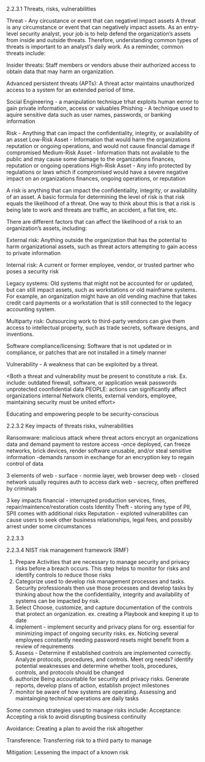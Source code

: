 2.2.3.1 Threats, risks, vulnerabilities

Threat - Any circustance or event that can negativel impact assets
A threat is any circumstance or event that can negatively impact assets. As an entry-level security analyst, your job is to help defend the organization’s assets from inside and outside threats. Therefore, understanding common types of threats is important to an analyst’s daily work. As a reminder, common threats include:

Insider threats: Staff members or vendors abuse their authorized access to obtain data that may harm an organization.

Advanced persistent threats (APTs): A threat actor maintains unauthorized access to a system for an extended period of time.

Social Engineering - a manipulation technique trhat exploits human eerror to gain private information, access or valuables
Phishing - A technique used to aquire sensitive data such as user names, passwords, or banking information

Risk - Anything that can impact the confidentiality, integrity, or availability of an asset
Low-Risk Asset - Information that would harm the organizations reputation or ongoing operations, and would not cause financial damage if compromised
Medium-Risk Asset - Information thats not available to the public and may cause some damage to the organizations finances, reputation or ongoing operations
High-Risk Asset - Any info protected by regulations or laws which if compromised would have a severe negative impact on an organizations finances, ongoing operations, or 
reputation

A risk is anything that can impact the confidentiality, integrity, or availability of an asset. A basic formula for determining the level of risk is that risk equals the likelihood of a threat. One way to think about this is that a risk is being late to work and threats are traffic, an accident, a flat tire, etc. 

There are different factors that can affect the likelihood of a risk to an organization’s assets, including:

External risk: Anything outside the organization that has the potential to harm organizational assets, such as threat actors attempting to gain access to private information

Internal risk: A current or former employee, vendor, or trusted partner who poses a security risk

Legacy systems: Old systems that might not be accounted for or updated, but can still impact assets, such as workstations or old mainframe systems. For example, an organization might have an old vending machine that takes credit card payments or a workstation that is still connected to the legacy accounting system.

Multiparty risk: Outsourcing work to third-party vendors can give them access to intellectual property, such as trade secrets, software designs, and inventions.

Software compliance/licensing: Software that is not updated or in compliance, or patches that are not installed in a timely manner



Vulnerability - A weakness that can be exploited by a threat.

<Both a threat and vulnerability must be present to constitute a risk.
    Ex. include:    outdated firewall, software, or application
                    weak passwords
                    unprotected coonfidential data
                    PEOPLE: actions can significantly affect organizations internal Network
                        clients, external vendors, employee, maintaining security must be united effort>

Educating and empowering people to be security-conscious

2.2.3.2 Key impacts of threats risks, vulnerabilities

Ransomware: malicious attack where threat actors encrypt an organizations data and demand payment to restore access
    -once deployed, can freeze networks, brick devices, render software unusable, and/or steal sensitive information
    -demands ransom in exchange for an encryption key to regain control of data

3 elements of web -
surface - normie layer, web browser
deep web - closed network usually requires auth to access
dark web - secrecy, often preffered by criminals

3 key impacts
financial - interrupted production services, fines, repair/maintence/restoration costs
Identity Theft - storing any type of PII, SPII comes with additional risks
Reputation - exploted vulnerabilites can cause users to seek other business relationships, legal fees, and possibly arrest under some circumstances


2.2.3.3

2.2.3.4
NIST risk management framework (RMF)
1. Prepare
    Activities that are necessary to manage security and privacy risks before a breach occurs. This step helps to monitor for risks and identify controls to reduce those risks
2. Categorize
    used to develop risk management processes and tasks. Security professionals then use those processes and develop tasks by thinking about how the the confidentiality, integrity and availability of systems can be impacted by risk.
3. Select
    Choose, customize, and capture documentation of the controls that protect an organization.
        ex. creating a Playbook and keeping it up to date
4. implement - implement security and privacy plans for org.
    essential for minimizing impact of ongoing security risks.
        ex. Noticing several employees constantly needing password resets might benefit from a review of requirements
5. Assess - Determine if established controls are implemented correctly.
    Analyze protocols, procedures, and controls. Meet org needs?
    identify potential weaknesses and determine whether tools, procedures, controls, and protocols should be changed
6. authorize
    Being accountable for security and privacy risks.
    Generate reports, develop plans of action, establish project milestones
7. monitor
    be aware of how systems are operating. Assessing and maintainging technical operations are daily tasks

Some common strategies used to manage risks include:
Acceptance: Accepting a risk to avoid disrupting business continuity

Avoidance: Creating a plan to avoid the risk altogether

Transference: Transferring risk to a third party to manage

Mitigation: Lessening the impact of a known risk